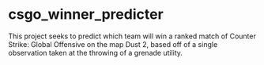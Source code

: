 # csgo_winner_predicter
This project seeks to predict which team will win a ranked match of Counter Strike: Global Offensive on the map Dust 2, based off of a single observation taken at the throwing of a grenade utility.
